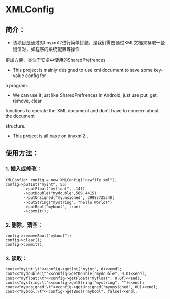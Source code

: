 XMLConfig
=========
简介：
--------
* 该项目是通过对tinyxml2进行简单封装，是我们需要通过XML文档来存取一些键值对，如程序的系统配置等操作

更加方便，类似于安卓中使用的SharedPrefrences
* This project is mainly designed to use xml document to  save some key-value config for 

a program.
* We can use it just like SharedPrefrences in Android, just use put, get, remove, clear 

functions to operate the XML document and don't have to concern about the document 

structure.
* This project is all base on tinyxml2 .

使用方法：
--------
### 1. 插入或修改：

	XMLConfig* config = new XMLConfig("newfile.xml");
	config->putInt("myint", 56)
			->putFloat("myfloat", .14f)
			->putDouble("mydouble",569.4415)
			->putUnsigned("myunsigned", 3998572554U)
			->putString("mystring", "hello World!")
			->putBool("mybool", true)
			->commit();

### 2. 删除，清空：

	config->removeBool("mybool");
	config->clear();
	config->commit();

### 3. 读取：

	cout<<"myint:\t"<<config->getInt("myint", 0)<<endl;
	cout<<"mydouble:\t"<<config->getDouble("mydouble", 0.0)<<endl;
	cout<<"myfloat:\t"<<config->getFloat("myfloat", 0.0f)<<endl;
	cout<<"mystring:\t"<<config->getString("mystring", "")<<endl;
	cout<<"myunsigned:\t"<<config->getUnsigned("myunsigned", 0U)<<endl;
	cout<<"mybool:\t"<<config->getBool("mybool", false)<<endl;


